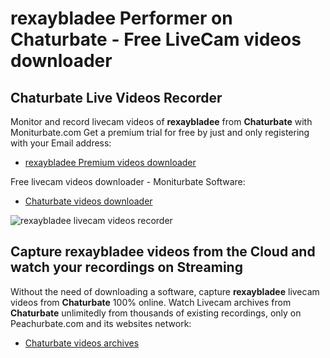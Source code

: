 # rexaybladee Performer on Chaturbate - Free LiveCam videos downloader

## Chaturbate Live Videos Recorder

Monitor and record livecam videos of **rexaybladee** from **Chaturbate** with Moniturbate.com
Get a premium trial for free by just and only registering with your Email address:
* [rexaybladee Premium videos downloader](https://moniturbate.com/request-demo-licence-key.html)

Free livecam videos downloader - Moniturbate Software:
* [Chaturbate videos downloader](https://moniturbate.com/moniturbate-download-software.html)

![rexaybladee livecam videos recorder](https://peachurnet.com/templates/moniturbate-software.png)


## Capture rexaybladee videos from the Cloud and watch your recordings on Streaming

Without the need of downloading a software, capture **rexaybladee** livecam videos from **Chaturbate** 100% online.
Watch Livecam archives from **Chaturbate** unlimitedly from thousands of existing recordings, only on Peachurbate.com and its websites network:
* [Chaturbate videos archives](https://peachurnet.com/)